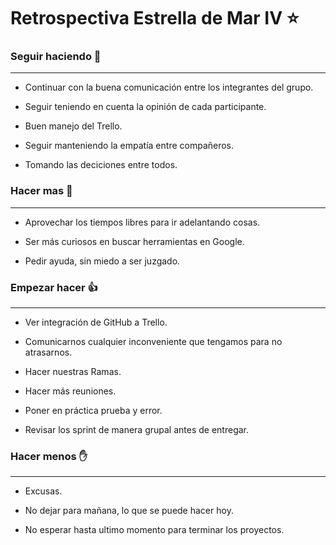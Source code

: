 # Retrospectiva Estrella de Mar IV :star:

### Seguir haciendo  :clap:

---
* Continuar con la buena comunicación entre los integrantes del grupo.

* Seguir teniendo en cuenta la opinión de cada participante.

* Buen manejo del Trello.

* Seguir manteniendo la empatía entre compañeros.

* Tomando las deciciones entre todos.

### Hacer mas  :muscle:

---
* Aprovechar los tiempos libres para ir adelantando cosas.

* Ser más curiosos en buscar herramientas en Google.

* Pedir ayuda, sin miedo a ser juzgado.

### Empezar hacer  :+1:

---
* Ver integración de GitHub a Trello.

* Comunicarnos cualquier inconveniente que tengamos para no atrasarnos.

* Hacer nuestras Ramas.

* Hacer más reuniones.

* Poner en práctica prueba y error.

* Revisar los sprint de manera grupal antes de entregar.

### Hacer menos  :hand:

---
* Excusas.

* No dejar para mañana, lo que se puede hacer hoy.

* No esperar hasta ultimo momento para terminar los proyectos.



